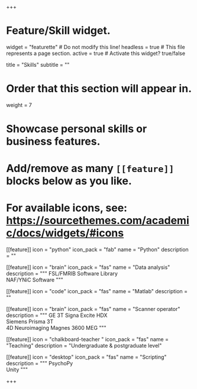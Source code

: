 +++
# Feature/Skill widget.
widget = "featurette"  # Do not modify this line!
headless = true  # This file represents a page section.
active = true  # Activate this widget? true/false

title = "Skills"
subtitle = ""

# Order that this section will appear in.
weight = 7

# Showcase personal skills or business features.
# 
# Add/remove as many `[[feature]]` blocks below as you like.
# 
# For available icons, see: https://sourcethemes.com/academic/docs/widgets/#icons

[[feature]]
  icon = "python"
  icon_pack = "fab"
  name = "Python"
  description = ""
  
[[feature]]
  icon = "brain"
  icon_pack = "fas"
  name = "Data analysis"
  description = """
  FSL/FMRIB Software Library<br/>
  NAF/YNiC Software
  """  
  
[[feature]]
  icon = "code"
  icon_pack = "fas"
  name = "Matlab"
  description = ""
  
[[feature]]
  icon = "brain"
  icon_pack = "fas"
  name = "Scanner operator"
  description = """
  GE 3T Signa Excite HDX<br/>
  Siemens Prisma 3T<br/>
  4D Neuroimaging Magnes 3600 MEG
  """
  
[[feature]]
  icon = "chalkboard-teacher "
  icon_pack = "fas"
  name = "Teaching"
  description = "Undergraduate & postgraduate level"
  
[[feature]]
  icon = "desktop"
  icon_pack = "fas"
  name = "Scripting"
  description = """
  PsychoPy<br/>
  Unity
  """

+++
